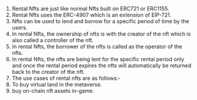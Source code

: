 1. Rental Nfts are just like normal Nfts built on ERC721 or ERC1155.
2. Rental Nfts uses the ERC-4907 which is an extension of EIP-721.
3. Nfts can be used to lend and borrow for a specific period of time by the users.
4. In rental Nfts, the ownership of nfts is with the creator of the nft which is also called a controller of the nft.
5. In rental Nfts, the borrower of the nfts is called as the operator of the nfts. 
6. In rental Nfts, the nfts are being lent for the specific rental period only and once the rental period expires the nfts will automatically be returned back to the creator of the nft.
7. The use cases of rental nfts are as follows:- 
  1. To buy virtual land in the metaverse.
  2. buy on-chain nft assets in-game.
